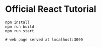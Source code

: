 # Official React Tutorial

```shell
npm install
npm run build
npm run start

# web page served at localhost:3000
```
